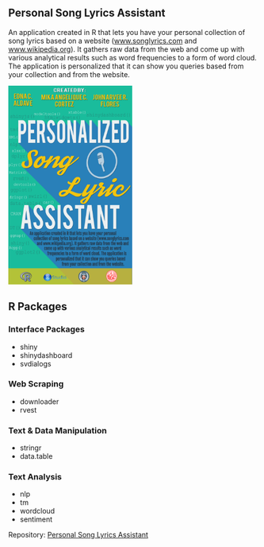 ## Personal Song Lyrics Assistant

An application created in R that lets you have your personal collection of song lyrics based on a website (www.songlyrics.com and www.wikipedia.org). It gathers raw data from the web and come up with various analytical results such as word frequencies to a form of word cloud. The application is personalized that it can show you queries based from your collection and from the website.

<img src="./PSLA.png" alt="" width="250" height="400">

## R Packages
### Interface Packages
- shiny
- shinydashboard
- svdialogs

### Web Scraping 
- downloader
- rvest

### Text & Data Manipulation
- stringr
- data.table

### Text Analysis
- nlp
- tm
- wordcloud
- sentiment

Repository: [Personal Song Lyrics Assistant](https://github.com/arveeflores/Data-Analytics/tree/main/R%20Projects/Personal%20Song%20Lyrics%20Assistant)